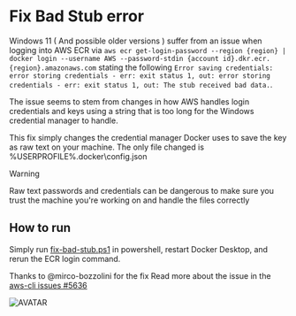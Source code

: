 # Fix Bad Stub error
Windows 11 ( And possible older versions ) suffer from an issue when logging into AWS ECR via `aws ecr get-login-password --region {region} | docker login --username AWS --password-stdin {account id}.dkr.ecr.{region}.amazonaws.com` stating the following `Error saving credentials: error storing credentials - err: exit status 1, out: error storing credentials - err: exit status 1, out: The stub received bad data.`.
  
The issue seems to stem from changes in how AWS handles login credentials and keys using a string that is too long for the Windows credential manager to handle.
  
This fix simply changes the credential manager Docker uses to save the key as raw text on your machine.
The only file changed is %USERPROFILE%\.docker\config.json
  
> [!WARNING]
> Raw text passwords and credentials can be dangerous to make sure you trust the machine you're working on and handle the files correctly
  
## How to run
Simply run [fix-bad-stub.ps1](fix-bad-stub.ps1) in powershell, restart Docker Desktop, and rerun the ECR login command.

Thanks to @mirco-bozzolini for the fix
Read more about the issue in the [aws-cli issues #5636](https://github.com/aws/aws-cli/issues/5636#issuecomment-2697132067)

![AVATAR](https://images.weserv.nl/?url=avatars.githubusercontent.com/u/73277118?v=4&width=50&height=50&mask=circle&maxage=7d
)
